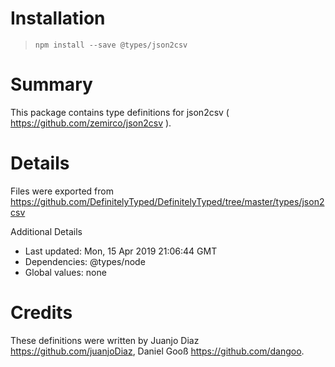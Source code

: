 # Installation
> `npm install --save @types/json2csv`

# Summary
This package contains type definitions for json2csv ( https://github.com/zemirco/json2csv ).

# Details
Files were exported from https://github.com/DefinitelyTyped/DefinitelyTyped/tree/master/types/json2csv

Additional Details
 * Last updated: Mon, 15 Apr 2019 21:06:44 GMT
 * Dependencies: @types/node
 * Global values: none

# Credits
These definitions were written by Juanjo Diaz <https://github.com/juanjoDiaz>, Daniel Gooß <https://github.com/dangoo>.
